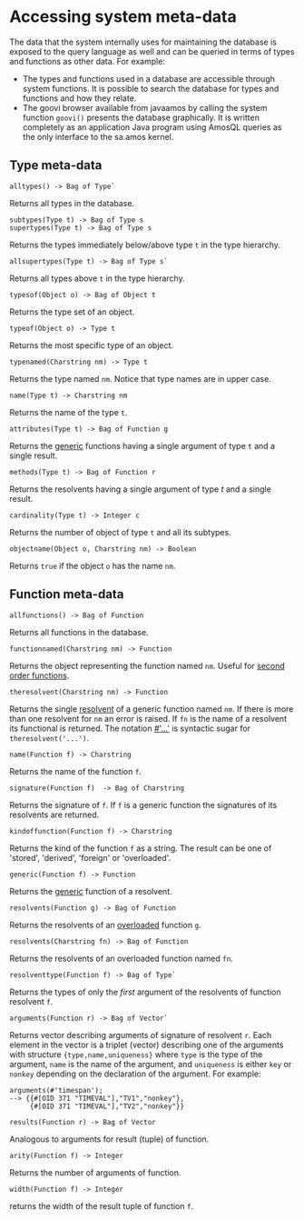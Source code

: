 # Accessing system meta-data

The data that the system internally uses for maintaining the database is exposed to the query language as well and can be queried in terms of types and functions as other data. For example:

- The types and functions used in a database are accessible through system functions. It is possible to search the database for types and functions and how they relate.
-   The goovi browser available from javaamos by calling the system function `goovi()` presents the database graphically. It is written completely as an application Java program using AmosQL queries as the only interface to the sa.amos kernel.

## Type meta-data

```
alltypes() -> Bag of Type`
```
Returns all types in the database.

```
subtypes(Type t) -> Bag of Type s
supertypes(Type t) -> Bag of Type s
```
Returns the types immediately below/above type `t` in the type hierarchy.

```
allsupertypes(Type t) -> Bag of Type s`
```
Returns all types above `t` in the type hierarchy.

```
typesof(Object o) -> Bag of Object t
```
Returns the type set of an object.

```
typeof(Object o) -> Type t
```
Returns the most specific type of an object.

```
typenamed(Charstring nm) -> Type t
```
Returns the type named `nm`. Notice that type names are in upper case.

```
name(Type t) -> Charstring nm
```
Returns the name of the type `t`.

```
attributes(Type t) -> Bag of Function g
```
Returns the [generic](#overloaded-functions) functions having a single argument of type `t` and a single result.

```
methods(Type t) -> Bag of Function r
```
Returns the resolvents having a single argument of type *t* and a single result.

```
cardinality(Type t) -> Integer c
```
Returns the number of object of type `t` and all its subtypes.

```
objectname(Object o, Charstring nm) -> Boolean
```
Returns `true` if the object `o` has the name `nm`.

## Function meta-data

```
allfunctions() -> Bag of Function
```
Returns all functions in the database.

```
functionnamed(Charstring nm) -> Function
```
Returns the object representing the function named `nm`. Useful for [second order functions](#second-order-functions).

```
theresolvent(Charstring nm) -> Function
```
Returns the single [resolvent](#overloaded-functions) of a generic function named `nm`. If there is more than one resolvent for `nm` an error is raised. If `fn` is the name of a resolvent its functional is returned. The notation [#'...'](#functional-constant) is syntactic sugar for `theresolvent('...')`.

```
name(Function f) -> Charstring
```
Returns the name of the function `f`.

```
signature(Function f)  -> Bag of Charstring
```
Returns the signature of `f`. If `f` is a generic function the signatures of its resolvents are returned.

```
kindoffunction(Function f) -> Charstring
```

Returns the kind of the function `f` as a string. The result can be one of 'stored', 'derived', 'foreign' or 'overloaded'.

```
generic(Function f) -> Function
```
Returns the [generic](#overloaded-functions) function of a resolvent.

```
resolvents(Function g) -> Bag of Function
```
Returns the resolvents of an [overloaded](#overloaded-functions) function `g`.

```
resolvents(Charstring fn) -> Bag of Function
```
Returns the resolvents of an overloaded function named `fn`.

```
resolventtype(Function f) -> Bag of Type`
```
Returns the types of only the *first* argument of the resolvents of function resolvent `f`.

```
arguments(Function r) -> Bag of Vector`
```
Returns vector describing arguments of signature of resolvent `r`. Each element in the vector is a triplet (vector) describing one of the arguments with structure `{type,name,uniqueness}` where `type` is the type of the argument, `name` is the name of the argument, and `uniqueness` is either `key` or `nonkey` depending on the declaration of the argument. For example:

```
arguments(#'timespan');  
--> {{#[OID 371 "TIMEVAL"],"TV1","nonkey"},
     {#[OID 371 "TIMEVAL"],"TV2","nonkey"}}
```

```
results(Function r) -> Bag of Vector
```
Analogous to arguments for result (tuple) of function.

```
arity(Function f) -> Integer
```
Returns the number of arguments of function.

```
width(Function f) -> Integer
```
returns the width of the result tuple of function `f`.

